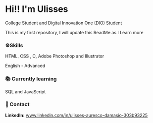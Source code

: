 # Hi!! I'm Ulisses 

College Student and Digital Innovation One (DIO) Student

This is my first repository, I will update this ReadMe as I Learn more



### :gear:Skills
HTML, CSS , C,
Adobe Photoshop and Illustrator

English - Advanced

### :books: Currently learning

SQL and JavaScript

### :handshake: Contact

**LinkedIn:** www.linkedin.com/in/ulisses-auresco-damasio-303b93225

